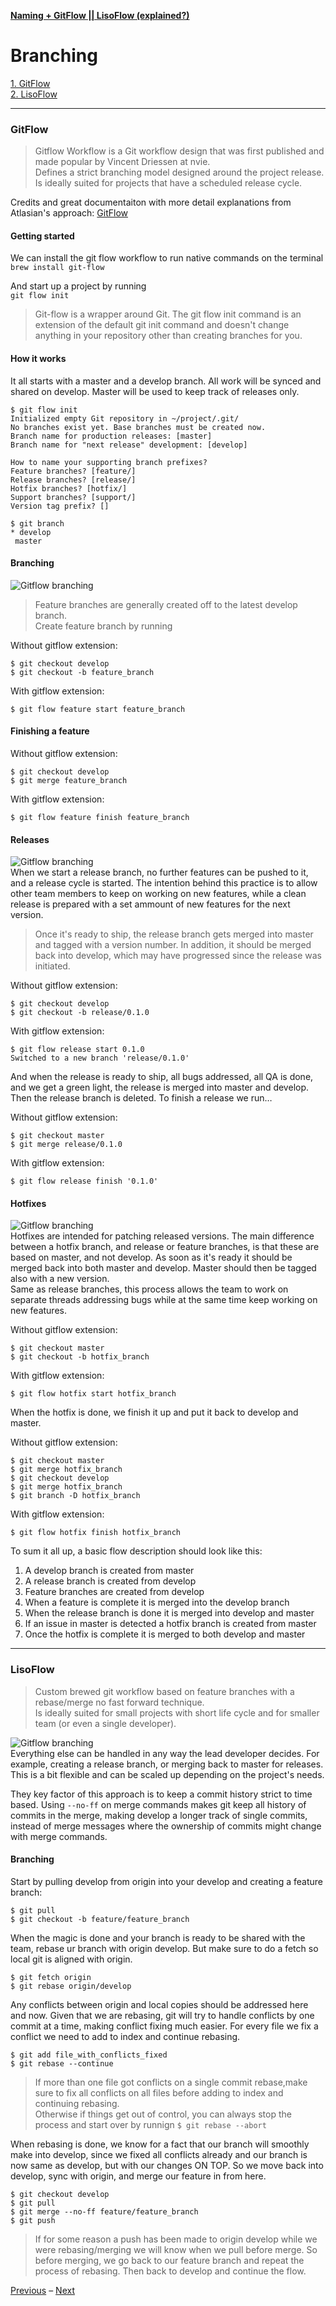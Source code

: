 [**Naming + GitFlow || LisoFlow (explained?)**](./readme.md)

# Branching

[1. GitFlow](#GitFlow)  
[2. LisoFlow](#LisoFlow)  
___
  
### GitFlow
> Gitflow Workflow is a Git workflow design that was first published and made popular by Vincent Driessen at nvie.  
> Defines a strict branching model designed around the project release.  
> Is ideally suited for projects that have a scheduled release cycle.

Credits and great documentaiton with more detail explanations from Atlasian's approach: [GitFlow](https://www.atlassian.com/git/tutorials/comparing-workflows/gitflow-workflow)  

#### Getting started  
We can install the git flow workflow to run native commands on the terminal  
`brew install git-flow`

And start up a project by running  
`git flow init`  
> Git-flow is a wrapper around Git. The git flow init command is an extension of the default git init command and doesn't change anything in your repository other than creating branches for you.

#### How it works
It all starts with a master and a develop branch. All work will be synced and shared on develop. Master will be used to keep track of releases only.

```
$ git flow init
Initialized empty Git repository in ~/project/.git/
No branches exist yet. Base branches must be created now.
Branch name for production releases: [master]
Branch name for "next release" development: [develop]

How to name your supporting branch prefixes?
Feature branches? [feature/]
Release branches? [release/]
Hotfix branches? [hotfix/]
Support branches? [support/]
Version tag prefix? []

$ git branch
* develop
 master
```  

#### Branching  

![Gitflow branching](./assets/gf_01.svg)  
> Feature branches are generally created off to the latest develop branch.  
Create feature branch by running  

Without gitflow extension:
```
$ git checkout develop
$ git checkout -b feature_branch
```  

With gitflow extension:
```
$ git flow feature start feature_branch
```  

#### Finishing a feature
Without gitflow extension:
```
$ git checkout develop
$ git merge feature_branch
```  

With gitflow extension:
```
$ git flow feature finish feature_branch
```  

#### Releases
![Gitflow branching](./assets/gf_02.svg)  
When we start a release branch, no further features can be pushed to it, and a release cycle is started. The intention behind this practice is to allow other team members to keep on working on new features, while a clean release is prepared with a set ammount of new features for the next version.  

> Once it's ready to ship, the release branch gets merged into master and tagged with a version number. In addition, it should be merged back into develop, which may have progressed since the release was initiated.  

Without gitflow extension:
```
$ git checkout develop
$ git checkout -b release/0.1.0
```  

With gitflow extension:
```
$ git flow release start 0.1.0
Switched to a new branch 'release/0.1.0'
```  

And when the release is ready to ship, all bugs addressed, all QA is done, and we get a green light, the release is merged into master and develop. Then the release branch is deleted. To finish a release we run…  

Without gitflow extension:
```
$ git checkout master
$ git merge release/0.1.0
```  

With gitflow extension:
```
$ git flow release finish '0.1.0'
```  

#### Hotfixes  
![Gitflow branching](./assets/gf_03.svg)  
Hotfixes are intended for patching released versions.
The main difference between a hotfix branch, and release or feature branches, is that these are based on master, and not develop. As soon as it's ready it should be merged back into both master and develop. Master should then be tagged also with a new version.  
Same as release branches, this process allows the team to work on separate threads addressing bugs while at the same time keep working on new features.  

Without gitflow extension:
```
$ git checkout master
$ git checkout -b hotfix_branch
```  

With gitflow extension:
```
$ git flow hotfix start hotfix_branch
```  

When the hotfix is done, we finish it up and put it back to develop and master.

Without gitflow extension:
```
$ git checkout master
$ git merge hotfix_branch
$ git checkout develop
$ git merge hotfix_branch
$ git branch -D hotfix_branch
```  

With gitflow extension:
```
$ git flow hotfix finish hotfix_branch
```  

To sum it all up, a basic flow description should look like this:  
1. A develop branch is created from master  
2. A release branch is created from develop  
3. Feature branches are created from develop  
4. When a feature is complete it is merged into the develop branch  
5. When the release branch is done it is merged into develop and master  
6. If an issue in master is detected a hotfix branch is created from master  
7. Once the hotfix is complete it is merged to both develop and master  
___ 

### LisoFlow   
> Custom brewed git workflow based on feature branches with a rebase/merge no fast forward technique.  
> Is ideally suited for small projects with short life cycle and for smaller team (or even a single developer).  

![Gitflow branching](./assets/lf_01.svg)  
Everything else can be handled in any way the lead developer decides. For example, creating a release branch, or merging back to master for releases. This is a bit flexible and can be scaled up depending on the project's needs.  

They key factor of this approach is to keep a commit history strict to time based. Using `--no-ff` on merge commands makes git keep all history of commits in the merge, making develop a longer track of single commits, instead of merge messages where the ownership of commits might change with merge commands.  

#### Branching
Start by pulling develop from origin into your develop and creating a feature branch:
```
$ git pull
$ git checkout -b feature/feature_branch
```  

When the magic is done and your branch is ready to be shared with the team, rebase ur branch with origin develop. But make sure to do a fetch so local git is aligned with origin.
```
$ git fetch origin
$ git rebase origin/develop
```  

Any conflicts between origin and local copies should be addressed here and now. Given that we are rebasing, git will try to handle conflicts by one commit at a time, making conflict fixing much easier. For every file we fix a conflict we need to add to index and continue rebasing.
```
$ git add file_with_conflicts_fixed
$ git rebase --continue
```  
> If more than one file got conflicts on a single commit rebase,make sure to fix all conflicts on all files before adding to index and continuing rebasing.  
> Otherwise if things get out of control, you can always stop the process and start over by runnign `$ git rebase --abort`

When rebasing is done, we know for a fact that our branch will smoothly make into develop, since we fixed all conflicts already and our branch is now same as develop, but with our changes ON TOP. So we move back into develop, sync with origin, and merge our feature in from here.  
```
$ git checkout develop
$ git pull
$ git merge --no-ff feature/feature_branch
$ git push
```
> If for some reason a push has been made to origin develop while we were rebasing/merging we will know when we pull before merge. So before merging, we go back to our feature branch and repeat the process of rebasing. Then back to develop and continue the flow.

[Previous](./naming.md) – [Next](./conclusion.md)